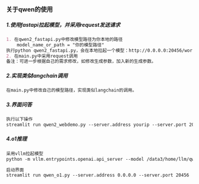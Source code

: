 ### 关于qwen的使用

##### 1.使用fastapi拉起模型，并采用request发送请求
```markdown
1. 在qwen2_fastapi.py中修改模型路径为你本地的路径
    model_name_or_path = "你的模型路径"
执行python qwen2_fastapi.py，会在本地拉起一个模型：http://0.0.0.0:20456/worker_qa
2. 在main.py中采用request调用
备注：可进一步根据自己的需求修改，如修改生成参数，加入新的生成参数。
```
##### 2.实现类似langchain调用
```markdown
在main.py中修改自己的模型路径，实现类似langchain的调用。
```
##### 3.界面问答
```markdown
执行以下操作
streamlit run qwen2_webdemo.py --server.address yourip --server.port 20456
```
##### 4.o1推理
```markdown
采用vllm拉起模型
python -m vllm.entrypoints.openai.api_server --model /data3/home/llm/qwen2.5-3B-instruct  --served-model-name Qwen2.5-3B-Instruct --max-model-len=32768 --port 8000

启动界面
streamlit run qwen_o1.py --server.address 0.0.0.0 --server.port 20456

```
